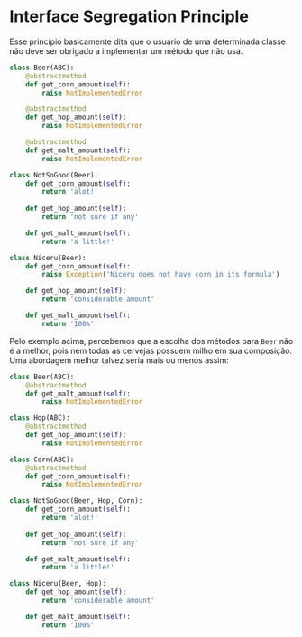 # Interface Segregation Principle

Esse princípio basicamente dita que o usuário de uma determinada classe não deve ser obrigado a implementar um método que não usa.

```python
class Beer(ABC):
    @abstractmethod
    def get_corn_amount(self):
        raise NotImplementedError

    @abstractmethod
    def get_hop_amount(self):
        raise NotImplementedError

    @abstractmethod
    def get_malt_amount(self):
        raise NotImplementedError

class NotSoGood(Beer):
    def get_corn_amount(self):
        return 'alot!'
    
    def get_hop_amount(self):
        return 'not sure if any'

    def get_malt_amount(self):
        return 'a little!'

class Niceru(Beer):
    def get_corn_amount(self):
        raise Exception('Niceru does not have corn in its formula')

    def get_hop_amount(self):
        return 'considerable amount'

    def get_malt_amount(self):
        return '100%'
```

Pelo exemplo acima, percebemos que a escolha dos métodos para `Beer` não é a melhor, pois nem todas as cervejas possuem milho em sua composição.  
Uma abordagem melhor talvez seria mais ou menos assim:

```python
class Beer(ABC):
    @abstractmethod
    def get_malt_amount(self):
        raise NotImplementedError

class Hop(ABC):
    @abstractmethod
    def get_hop_amount(self):
        raise NotImplementedError

class Corn(ABC):
    @abstractmethod
    def get_corn_amount(self):
        raise NotImplementedError

class NotSoGood(Beer, Hop, Corn):
    def get_corn_amount(self):
        return 'alot!'
    
    def get_hop_amount(self):
        return 'not sure if any'

    def get_malt_amount(self):
        return 'a little!'

class Niceru(Beer, Hop):
    def get_hop_amount(self):
        return 'considerable amount'

    def get_malt_amount(self):
        return '100%'
```